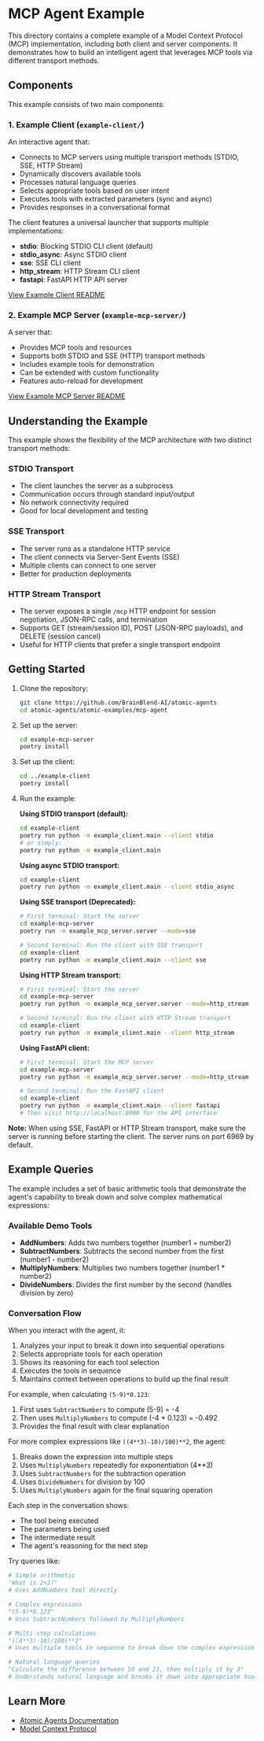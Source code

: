 # MCP Agent Example

This directory contains a complete example of a Model Context Protocol (MCP) implementation, including both client and server components. It demonstrates how to build an intelligent agent that leverages MCP tools via different transport methods.

## Components

This example consists of two main components:

### 1. Example Client (`example-client/`)

An interactive agent that:

- Connects to MCP servers using multiple transport methods (STDIO, SSE, HTTP Stream)
- Dynamically discovers available tools
- Processes natural language queries
- Selects appropriate tools based on user intent
- Executes tools with extracted parameters (sync and async)
- Provides responses in a conversational format

The client features a universal launcher that supports multiple implementations:
- **stdio**: Blocking STDIO CLI client (default)
- **stdio_async**: Async STDIO client
- **sse**: SSE CLI client
- **http_stream**: HTTP Stream CLI client
- **fastapi**: FastAPI HTTP API server

[View Example Client README](example-client/README.md)

### 2. Example MCP Server (`example-mcp-server/`)

A server that:

- Provides MCP tools and resources
- Supports both STDIO and SSE (HTTP) transport methods
- Includes example tools for demonstration
- Can be extended with custom functionality
- Features auto-reload for development

[View Example MCP Server README](example-mcp-server/README.md)

## Understanding the Example

This example shows the flexibility of the MCP architecture with two distinct transport methods:

### STDIO Transport

- The client launches the server as a subprocess
- Communication occurs through standard input/output
- No network connectivity required
- Good for local development and testing

### SSE Transport

- The server runs as a standalone HTTP service
- The client connects via Server-Sent Events (SSE)
- Multiple clients can connect to one server
- Better for production deployments

### HTTP Stream Transport

- The server exposes a single `/mcp` HTTP endpoint for session negotiation, JSON-RPC calls, and termination
- Supports GET (stream/session ID), POST (JSON-RPC payloads), and DELETE (session cancel)
- Useful for HTTP clients that prefer a single transport endpoint

## Getting Started

1. Clone the repository:

   ```bash
   git clone https://github.com/BrainBlend-AI/atomic-agents
   cd atomic-agents/atomic-examples/mcp-agent
   ```

2. Set up the server:

   ```bash
   cd example-mcp-server
   poetry install
   ```
   
3. Set up the client:
   ```bash
   cd ../example-client
   poetry install
   ```

4. Run the example:

   **Using STDIO transport (default):**

   ```bash
   cd example-client
   poetry run python -m example_client.main --client stdio
   # or simply:
   poetry run python -m example_client.main
   ```
   
   **Using async STDIO transport:**

   ```bash
   cd example-client
   poetry run python -m example_client.main --client stdio_async
   ```
   
   **Using SSE transport (Deprecated):**

   ```bash
   # First terminal: Start the server
   cd example-mcp-server
   poetry run -m example_mcp_server.server --mode=sse

   # Second terminal: Run the client with SSE transport
   cd example-client
   poetry run python -m example_client.main --client sse
   ```
   
   **Using HTTP Stream transport:**

   ```bash
   # First terminal: Start the server
   cd example-mcp-server
   poetry run python -m example_mcp_server.server --mode=http_stream

   # Second terminal: Run the client with HTTP Stream transport
   cd example-client
   poetry run python -m example_client.main --client http_stream
   ```

   **Using FastAPI client:**

   ```bash
   # First terminal: Start the MCP server
   cd example-mcp-server
   poetry run python -m example_mcp_server.server --mode=http_stream

   # Second terminal: Run the FastAPI client
   cd example-client
   poetry run python -m example_client.main --client fastapi
   # Then visit http://localhost:8000 for the API interface
   ```

**Note:** When using SSE, FastAPI or HTTP Stream transport, make sure the server is running before starting the client. The server runs on port 6969 by default.

## Example Queries

The example includes a set of basic arithmetic tools that demonstrate the agent's capability to break down and solve complex mathematical expressions:

### Available Demo Tools

- **AddNumbers**: Adds two numbers together (number1 + number2)
- **SubtractNumbers**: Subtracts the second number from the first (number1 - number2)
- **MultiplyNumbers**: Multiplies two numbers together (number1 * number2)
- **DivideNumbers**: Divides the first number by the second (handles division by zero)

### Conversation Flow

When you interact with the agent, it:

1. Analyzes your input to break it down into sequential operations
2. Selects appropriate tools for each operation
3. Shows its reasoning for each tool selection
4. Executes the tools in sequence
5. Maintains context between operations to build up the final result

For example, when calculating `(5-9)*0.123`:

1. First uses `SubtractNumbers` to compute (5-9) = -4
2. Then uses `MultiplyNumbers` to compute (-4 * 0.123) = -0.492
3. Provides the final result with clear explanation

For more complex expressions like `((4**3)-10)/100)**2`, the agent:

1. Breaks down the expression into multiple steps
2. Uses `MultiplyNumbers` repeatedly for exponentiation (4**3)
3. Uses `SubtractNumbers` for the subtraction operation
4. Uses `DivideNumbers` for division by 100
5. Uses `MultiplyNumbers` again for the final squaring operation

Each step in the conversation shows:

- The tool being executed
- The parameters being used
- The intermediate result
- The agent's reasoning for the next step

Try queries like:

```python
# Simple arithmetic
"What is 2+2?"
# Uses AddNumbers tool directly

# Complex expressions
"(5-9)*0.123"
# Uses SubtractNumbers followed by MultiplyNumbers

# Multi-step calculations
"((4**3)-10)/100)**2"
# Uses multiple tools in sequence to break down the complex expression

# Natural language queries
"Calculate the difference between 50 and 23, then multiply it by 3"
# Understands natural language and breaks it down into appropriate tool calls
```

## Learn More

- [Atomic Agents Documentation](https://github.com/BrainBlend-AI/atomic-agents)
- [Model Context Protocol](https://modelcontextprotocol.io/)
